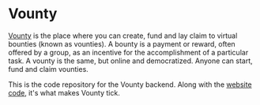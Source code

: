 # Vounty

[Vounty](https://vounty.io/) is the place where you can create, fund and lay claim to virtual bounties (known as vounties). A bounty is a payment or reward, often offered by a group, as an incentive for the accomplishment of a particular task. A vounty is the same, but online and democratized. Anyone can start, fund and claim vounties.

This is the code repository for the Vounty backend. Along with the [website code](https://github.com/Eddydpyl/vounty_web), it's what makes Vounty tick.
